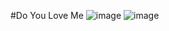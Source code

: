 #Do You Love Me
![image](https://github.com/srihari-976/DoYouLoveMe/assets/120409108/ef13b2f1-3d64-461f-9f45-71900cc80d6b)
![image](https://github.com/srihari-976/DoYouLoveMe/assets/120409108/04058820-ff74-4343-ae77-f6c8eb87cc28)

